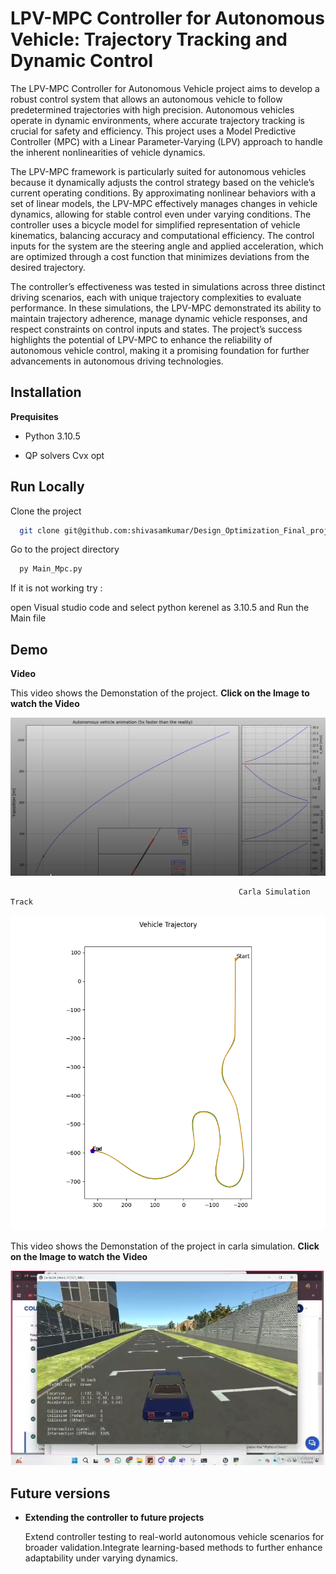 
# LPV-MPC Controller for Autonomous Vehicle: Trajectory Tracking and Dynamic Control

The LPV-MPC Controller for Autonomous Vehicle project aims to develop a robust control system that allows an autonomous vehicle to follow predetermined trajectories with high precision. Autonomous vehicles operate in dynamic environments, where accurate trajectory tracking is crucial for safety and efficiency. This project uses a Model Predictive Controller (MPC) with a Linear Parameter-Varying (LPV) approach to handle the inherent nonlinearities of vehicle dynamics.

The LPV-MPC framework is particularly suited for autonomous vehicles because it dynamically adjusts the control strategy based on the vehicle’s current operating conditions. By approximating nonlinear behaviors with a set of linear models, the LPV-MPC effectively manages changes in vehicle dynamics, allowing for stable control even under varying conditions. The controller uses a bicycle model for simplified representation of vehicle kinematics, balancing accuracy and computational efficiency. The control inputs for the system are the steering angle and applied acceleration, which are optimized through a cost function that minimizes deviations from the desired trajectory.

The controller’s effectiveness was tested in simulations across three distinct driving scenarios, each with unique trajectory complexities to evaluate performance. In these simulations, the LPV-MPC demonstrated its ability to maintain trajectory adherence, manage dynamic vehicle responses, and respect constraints on control inputs and states. The project’s success highlights the potential of LPV-MPC to enhance the reliability of autonomous vehicle control, making it a promising foundation for further advancements in autonomous driving technologies.


## Installation

**Prequisites**

* Python 3.10.5 

* QP solvers Cvx opt


## Run Locally

Clone the project

```bash
  git clone git@github.com:shivasamkumar/Design_Optimization_Final_project.git
```

Go to the project directory

```bash
  py Main_Mpc.py
```

If it is not working try : 

open Visual studio code and select python kerenel as 3.10.5 and Run the Main file 




## Demo



**Video**

This video shows the Demonstation of the project. **Click on the Image to watch the Video**


[![Watch the video](https://github.com/shivasamkumar/Design_Optimization_Final_project/blob/main/Screenshot%20from%202024-11-07%2011-46-59.png)](https://drive.google.com/file/d/1ShP-VWfv6WIJ6ot2c8PE-dyYAamWYO5u/view?usp=sharing)


                                                       Carla Simulation Track 

![Demo Image](trajectory.png)  


This video shows the Demonstation of the project in carla simulation. **Click on the Image to watch the Video**


[![Watch the video](https://github.com/shivasamkumar/Design_Optimization_Final_project/blob/main/Screenshot%20from%202025-03-03%2016-33-11.png)](https://drive.google.com/file/d/1bnslvg_tduYz1SL6sid344SuI9o-KWxV/view)


## Future versions 
* **Extending the controller to future projects**

    Extend controller testing to real-world autonomous vehicle scenarios for broader validation.Integrate learning-based methods to further enhance adaptability under varying dynamics.
